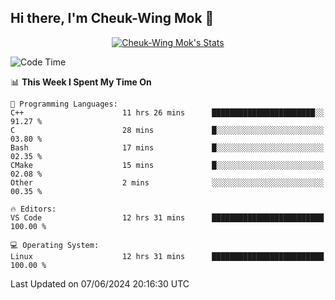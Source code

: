 ## Hi there, I'm Cheuk-Wing Mok 👋

<!--
**mozro0327/mozro0327** is a ✨ _special_ ✨ repository because its `README.md` (this file) appears on your GitHub profile.

Here are some ideas to get you started:

- 🔭 I’m currently working on ...
- 🌱 I’m currently learning ...
- 👯 I’m looking to collaborate on ...
- 🤔 I’m looking for help with ...
- 💬 Ask me about ...
- 📫 How to reach me: ...
- 😄 Pronouns: ...
- ⚡ Fun fact: ...
-->

<p align="center">
  <a href="https://github.com/mozro0327" class="rich-diff-level-one">
    <img src="https://github-readme-stats.vercel.app/api?username=mozro0327&title_color=333&text_color=777" alt="Cheuk-Wing Mok's Stats" >
    <!-- &hide=issues
    <img src="https://github-readme-stats.vercel.app/api?username=mozro0327&hide=issues&title_color=333&text_color=777" alt="Cheuk-Wing Mok's Stats" >
    -->
  </a>
</p>

<!--START_SECTION:waka-->
![Code Time](http://img.shields.io/badge/Code%20Time-2%2C660%20hrs%2052%20mins-blue)

📊 **This Week I Spent My Time On** 

```text
💬 Programming Languages: 
C++                      11 hrs 26 mins      ███████████████████████░░   91.27 % 
C                        28 mins             █░░░░░░░░░░░░░░░░░░░░░░░░   03.80 % 
Bash                     17 mins             █░░░░░░░░░░░░░░░░░░░░░░░░   02.35 % 
CMake                    15 mins             █░░░░░░░░░░░░░░░░░░░░░░░░   02.08 % 
Other                    2 mins              ░░░░░░░░░░░░░░░░░░░░░░░░░   00.35 % 

🔥 Editors: 
VS Code                  12 hrs 31 mins      █████████████████████████   100.00 % 

💻 Operating System: 
Linux                    12 hrs 31 mins      █████████████████████████   100.00 % 
```


 Last Updated on 07/06/2024 20:16:30 UTC
<!--END_SECTION:waka-->
